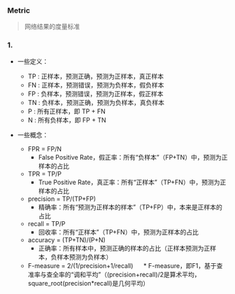 ### Metric

> 网络结果的度量标准


### 1.
 * 一些定义：
   * TP : 正样本，预测正确，预测为正样本，真正样本
   * FN : 正样本，预测错误，预测为负样本，假负样本
   * FP : 负样本，预测错误，预测为正样本，假正样本
   * TN : 负样本，预测正确，预测为负样本，真负样本
   * P : 所有正样本，即 TP + FN
   * N : 所有负样本，即 FP + TN
 
 * 一些概念：
   * FPR = FP/N
      * False Positive Rate，假正率：所有“负样本”（FP+TN）中，预测为正样本的占比
   * TPR = TP/P
      * True Positive Rate，真正率：所有“正样本”（TP+FN）中，预测为正样本的占比
   * precision = TP/(TP+FP) 
      * 精确率：所有“预测为正样本的样本”（TP+FP）中，本来是正样本的占比
   * recall = TP/P
      * 回收率：所有“正样本”（TP+FN）中，预测为正样本的占比
   * accuracy = (TP+TN)/(P+N)
      * 正确率：所有样本中，预测正确的样本的占比（正样本预测为正样本，负样本预测为负样本）
   * F-measure = 2/(1/precision+1/recall)
      * F-measure，即F1，基于查准率与查全率的“调和平均”（(precision+recall)/2是算术平均，square_root(precision*recall)是几何平均）
 
